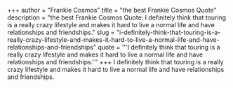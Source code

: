 +++
author = "Frankie Cosmos"
title = "the best Frankie Cosmos Quote"
description = "the best Frankie Cosmos Quote: I definitely think that touring is a really crazy lifestyle and makes it hard to live a normal life and have relationships and friendships."
slug = "i-definitely-think-that-touring-is-a-really-crazy-lifestyle-and-makes-it-hard-to-live-a-normal-life-and-have-relationships-and-friendships"
quote = '''I definitely think that touring is a really crazy lifestyle and makes it hard to live a normal life and have relationships and friendships.'''
+++
I definitely think that touring is a really crazy lifestyle and makes it hard to live a normal life and have relationships and friendships.
